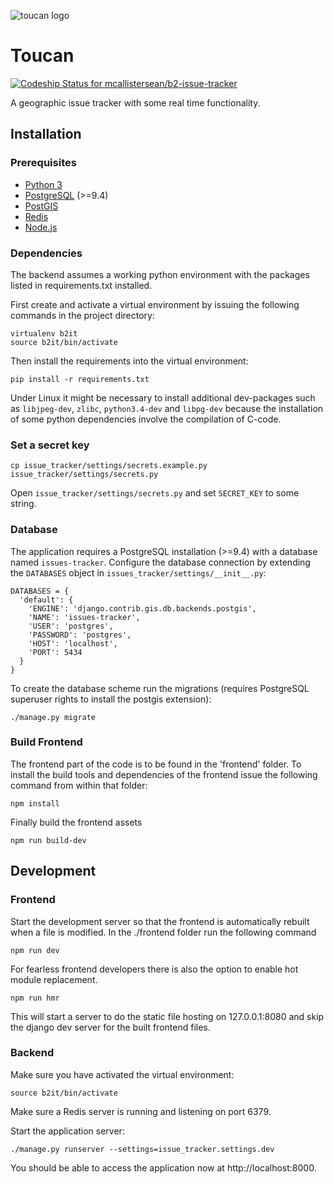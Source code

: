 ![toucan logo](https://github.com/beetwo/toucan/blob/master/toucan/branding/toucan_logo.png)

# Toucan

[ ![Codeship Status for mcallistersean/b2-issue-tracker](https://codeship.com/projects/b7b1fb70-8d18-0132-df0d-2286ccb6e81a/status?branch=master)](https://codeship.com/projects/60574)

A geographic issue tracker with some real time functionality.

## Installation

### Prerequisites

- [Python 3](https://www.python.org/)
- [PostgreSQL](https://www.postgresql.org/) (>=9.4)
- [PostGIS](http://postgis.net/)
- [Redis](http://www.redis.io)
- [Node.js](https://nodejs.org)

### Dependencies

The backend assumes a working python environment with the packages listed in requirements.txt installed.

First create and activate a virtual environment by issuing the following commands in the project directory:

```
virtualenv b2it
source b2it/bin/activate
```

Then install the requirements into the virtual environment:

```
pip install -r requirements.txt
```

Under Linux it might be necessary to install additional dev-packages such as `libjpeg-dev`, `zlibc`, `python3.4-dev` and `libpg-dev` because the installation of some python dependencies involve the compilation of C-code.

### Set a secret key

```
cp issue_tracker/settings/secrets.example.py issue_tracker/settings/secrets.py
```

Open `issue_tracker/settings/secrets.py` and set `SECRET_KEY` to some string.

### Database

The application requires a PostgreSQL installation (>=9.4) with a database named `issues-tracker`. Configure the database connection by extending the `DATABASES` object in `issues_tracker/settings/__init__.py`:

```
DATABASES = {
  'default': {
    'ENGINE': 'django.contrib.gis.db.backends.postgis',
    'NAME': 'issues-tracker',
    'USER': 'postgres',
    'PASSWORD': 'postgres',
    'HOST': 'localhost',
    'PORT': 5434
  }
}
```

To create the database scheme run the migrations (requires PostgreSQL superuser rights to install the postgis extension):

```
./manage.py migrate
```

### Build Frontend

The frontend part of the code is to be found in the 'frontend' folder. To install the build tools and dependencies of the frontend issue the following command from within that folder:

```
npm install
```

Finally build the frontend assets

```
npm run build-dev
```


## Development

### Frontend

Start the development server so that the frontend is automatically rebuilt when a file is modified.
In the ./frontend folder run the following command

```
npm run dev
```


For fearless frontend developers there is also the option to enable hot module replacement.
```
npm run hmr
```

This will start a server to do the static file hosting on 127.0.0.1:8080 and skip the django dev server for the built frontend files.


### Backend

Make sure you have activated the virtual environment:

```
source b2it/bin/activate
```

Make sure a Redis server is running and listening on port 6379.

Start the application server:

```
./manage.py runserver --settings=issue_tracker.settings.dev
```

You should be able to access the application now at http://localhost:8000.
